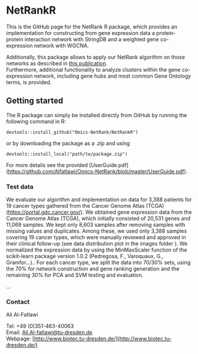 # NetRankR
This is the GitHub page for the NetRank R package, which provides an implementation for constructing from gene expression data a protein-protein interaction network with StringDB and a weighted gene co-expression network with WGCNA.  


Additionally, this package allows to apply our NetRank algorithm on those networks as described in [this publication](https://www.frontiersin.org/articles/10.3389/fbinf.2022.780229/full).  
Furthermore, additional functionality to analyze clusters within the gene co-expression network, including gene hubs and most common Gene Ontology terms, is provided.  

## Getting started
The R package can simply be installed directly from GitHub by running the following command in R:

`devtools::install_github("Omics-NetRank/NetRankR")`

or by downloading the package as a .zip and using

`devtools::install_local("path/to/package.zip")`

For more details see the provided [UserGuide.pdf] 
(https://github.com/Alfatlawi/Omics-NetRank/blob/master/UserGuide.pdf).


### Test data
We evaluate our algorithm and implementation on data for 3,388 patients for 19 cancer types gathered from the Cancer Genome Atlas (TCGA) (https://portal.gdc.cancer.gov/). 
We obtained gene expression data from the Cancer Genome Atlas (TCGA), which initially consisted of 20,531 genes and 11,069 samples. We kept only 8,603 samples after removing samples with missing values and duplicates. Among these, we used only 3,388 samples covering 19 cancer types, which were manually reviewed and approved in their clinical follow-up (see data distribution plot in the images folder ).  We normalized the expression data by using the MinMaxScaler function of the scikit-learn package version 1.0.2 (Pedregosa, F., Varoquaux, G., Gramfor...).. For each cancer type, we split the data into 70/30\% sets, using the 70\% for network construction and gene ranking generation and the remaining 30\% for PCA and SVM testing and evaluation.

...

### Contact
  
Ali Al-Fatlawi  
  
Tel: +49 (0)351-463-40063  
Email: Ali.Al-fatlawi@tu-dresden.de  
Webpage: [http://www.biotec.tu-dresden.de/](http://www.biotec.tu-dresden.de/)
